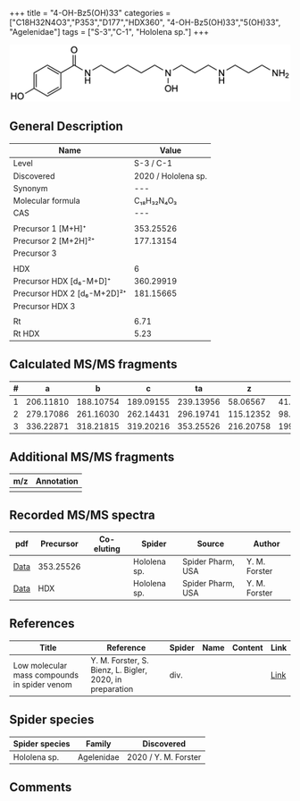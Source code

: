 +++
title = "4-OH-Bz5(OH)33"
categories = ["C18H32N4O3","P353","D177","HDX360",
"4-OH-Bz5(OH)33","5(OH)33",
"Agelenidae"]
tags = ["S-3","C-1",
"Hololena sp."]
+++

![](/img/4-OH-Bz5(OH)33.png)

## General Description

| Name                       | Value              |
|----------------------------|--------------------|
| Level                      | S-3 / C-1          |
| Discovered                 | 2020 / Hololena sp. |
| Synonym                    | ---                |
| Molecular formula          | C₁₈H₃₂N₄O₃                   |
| CAS                        | ---                |
|                            |                    |
| Precursor 1 [M+H]⁺         | 353.25526                   |
| Precursor 2 [M+2H]²⁺       | 177.13154                   |
| Precursor 3                |                    |
|                            |                    |
| HDX                        | 6                   |
| Precursor HDX   [d₆-M+D]⁺   | 360.29919                   |
| Precursor HDX 2 [d₆-M+2D]²⁺ | 181.15665                   |
| Precursor HDX 3            |                    |
|                            |                    |
| Rt                         | 6.71                   |
| Rt HDX                     | 5.23                   |

## Calculated MS/MS fragments

| # | a         | b         | c         | ta        | z         | y         | tz        |
|---|-----------|-----------|-----------|-----------|-----------|-----------|-----------|
| 1 | 206.11810 | 188.10754 | 189.09155 | 239.13956 | 58.06567 | 41.03912 | 75.09222 |
| 2 | 279.17086 | 261.16030 | 262.14431 | 296.19741 | 115.12352 | 98.09697 | 148.14498 |
| 3 | 336.22871 | 318.21815 | 319.20216 | 353.25526 | 216.20758 | 199.18103 | 233.23413 |

## Additional MS/MS fragments

| m/z | Annotation |
|-----|------------|
|     |            |

## Recorded MS/MS spectra

| pdf                                             | Precursor | Co-eluting | Spider      | Source                       | Author        |
|-------------------------------------------------|-----------|------------|-------------|------------------------------|---------------|
| [Data](/pdf/Hololena-sp/353_4-OH-Bz5(OH)33_Ho-sp.pdf) | 353.25526 |           | Hololena sp. | Spider Pharm, USA | Y. M. Forster |
| [Data](/pdf/Hololena-sp/353_4-OH-Bz5(OH)33_Ho-sp_HDX.pdf) | HDX |           | Hololena sp. | Spider Pharm, USA | Y. M. Forster |


## References

| Title | Reference | Spider | Name | Content | Link |
|-------|-----------|--------|------|---------|------|
| Low molecular mass compounds in spider venom      | Y. M. Forster, S. Bienz, L. Bigler, 2020, in preparation          | div.       |   |   | [Link](unknown) |

## Spider species

| Spider species     | Family     | Discovered           |
|--------------------|------------|----------------------|
| Hololena sp.       | Agelenidae | 2020 / Y. M. Forster |


## Comments